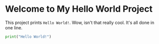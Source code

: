 # Welcome to My Hello World Project

This project prints `Hello World!`. Wow, isn't that really cool. It's all done in one line.

```python
print("Hello World!")
```